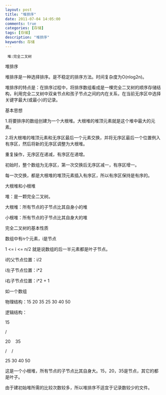 ```yaml
---
layout: post
title: "堆排序"
date: 2011-07-04 14:05:00 
comments: true
categories: [存储]
tags: [存储]
description: "堆排序"
keywords: 存储
---
```



 
 
 
  
   
    
     堆:完全二叉树
    
   
   
  
 
 
  
   
   
  
 
 
  
   堆排序
   
  
  堆排序是一种选择排序。是不稳定的排序方法。时间复杂度为O(nlog2n)。
  
  堆排序的特点是：在排序过程中，将排序数组看成是一棵完全二叉树的顺序存储结构，利用完全二叉树中双亲节点和孩子节点之间的内在关系，在当前无序区中选择关键字最大(或最小)的记录。
 
 
  
   基本思想
  
  
  1.将要排序的数组创建为一个大根堆。大根堆的堆顶元素就是这个堆中最大的元素。
  
  2.将大根堆的堆顶元素和无序区最后一个元素交换，并将无序区最后一个位置例入有序区，然后将新的无序区调整为大根堆。
  
  重复操作，无序区在递减，有序区在递增。
  
  初始时，整个数组为无序区，第一次交换后无序区减一，有序区增一。
  
  每一次交换，都是大根堆的堆顶元素插入有序区，所以有序区保持是有序的。
 
 
  
   大根堆和小根堆
  
  
  堆：是一颗完全二叉树。
  
  大根堆：所有节点的子节点比其自身小的堆
  
  小根堆：所有节点的子节点比其自身大的堆
 
 
  
   完全二叉树的基本性质
   
  
  数组中有n个元素，i是节点
  
  1 <= i <= n/2 就是说数组的后一半元素都是叶子节点。
  
  i的父节点位置：i/2
  
  i左子节点位置：i*2
  
  i右子节点位置：i*2 + 1
 
 
  如一个数组
  
  物理结构：15 20 35 25 30 40 50
 
 
  逻辑结构：
  
  15
  
  /
  
  20    35
  
  /    /
  
  25 30 40 50
  
  这是一个小根堆，所有节点的子节点比其自身大。15，20，35是节点，其它的都是叶子。
 
 
  由于建初始堆所需的比较次数较多，所以堆排序不适宜于记录数较少的文件。
 



